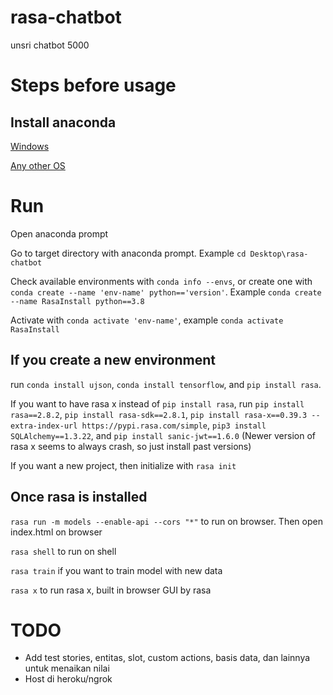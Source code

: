 # rasa-chatbot

unsri chatbot 5000

# Steps before usage

## Install anaconda

[Windows](https://www.anaconda.com/products/individual#windows)

[Any other OS](https://docs.anaconda.com/anaconda/install/)

# Run
Open anaconda prompt

Go to target directory with anaconda prompt. Example `cd Desktop\rasa-chatbot`

Check available environments with `conda info --envs`, or create one with `conda create --name 'env-name' python=='version'`. Example `conda create --name RasaInstall python==3.8`

Activate with `conda activate 'env-name'`, example `conda activate RasaInstall`

## If you create a new environment
run `conda install ujson`, `conda install tensorflow`, and `pip install rasa`.

If you want to have rasa x instead of `pip install rasa`, run `pip install rasa==2.8.2`, `pip install rasa-sdk==2.8.1`, `pip install rasa-x==0.39.3 --extra-index-url https://pypi.rasa.com/simple`, `pip3 install SQLAlchemy==1.3.22`, and `pip install sanic-jwt==1.6.0` (Newer version of rasa x seems to always crash, so just install past versions)

If you want a new project, then initialize with `rasa init`

## Once rasa is installed
`rasa run -m models --enable-api --cors "*"` to run on browser. Then open index.html on browser

`rasa shell` to run on shell

`rasa train` if you want to train model with new data

`rasa x` to run rasa x, built in browser GUI by rasa

# TODO

* Add test stories, entitas, slot, custom actions, basis data, dan lainnya untuk menaikan nilai
* Host di heroku/ngrok
